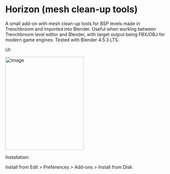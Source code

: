 # Horizon (mesh clean-up tools)
A small add-on with mesh clean-up tools for BSP levels made in Trenchbroom and imported into Blender. 
Useful when working between Trenchbroom level editor and Blender, with target output being FBX/OBJ for modern game engines.
Tested with Blender 4.5.3 LTS.

UI:

<img width="246" height="292" alt="image" src="https://github.com/user-attachments/assets/9d2f9d5d-1d49-4dc3-a6c8-2fc58e80611d" />


Installation:

Install from Edit > Preferences > Add-ons > Install from Disk

